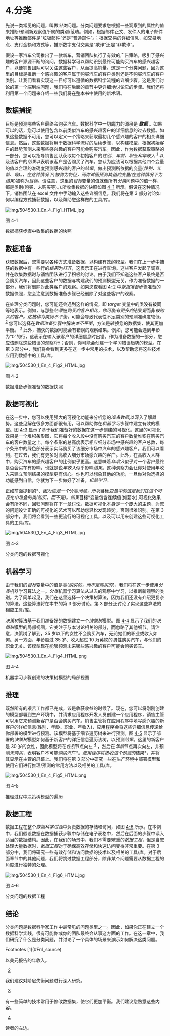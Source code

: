 # 4.分类

先说一类常见的问题，叫做*分类*问题。分类问题要求您根据一些观察到的属性的值来推断/预测新观察值所属的类别/范畴。例如，根据邮件正文、发件人的电子邮件地址等推断邮件是“垃圾邮件”还是“普通邮件”。；根据交易的详细信息，如交易地点、支付金额和方式等，推断数字支付交易是“欺诈”还是“非欺诈”。

假设一家汽车公司推出了一款新车，营销团队执行了有效的广告策略，吸引了感兴趣的客户源源不断的询问。数据科学可以帮助识别最终可能购买汽车的感兴趣客户，以便销售团队可以关注这些客户，从而提高销量。这是一个分类问题，因为这里的目标是推断一个感兴趣的客户属于购买汽车的客户类别还是不购买汽车的客户类别。让我们看看实现这一目标可以遵循的数据科学流程的详细步骤。这是我们讨论的第一个端到端问题，我们将在后面的章节中更详细地讨论它的步骤。我们还将利用第一个问题来介绍一些我们将在整本书中使用的新术语。

## 数据捕捉

目标是预测哪些客户最终会购买汽车。数据科学中一切魔力的源泉是 ***数据*** 。如果可以的话，您可以使用包含以前类似汽车的感兴趣客户的详细信息的过去数据。如果这些数据不可用，您可以定义一个策略来获取最初几个感兴趣的客户的相关详细信息。然后，这些数据将用于数据科学流程的后续步骤，以构建模型，根据初始客户的趋势预测未来哪些感兴趣的客户可能会购买汽车。因此，作为数据获取策略的一部分，您可以指导销售团队获取每个初始客户的*性别、年龄、职业和年收入* <sup>[1](#Fn1)</sup> 以及该客户的*结果*以表明该客户是否购买了汽车。您认为应该可以根据其他四个变量的值以合理的准确度预测感兴趣的客户的*结果*。做出预测所依据的变量(*性别、年龄、*等)。，在这种情况下)被称为*特征，*而你试图预测其值的变量(在这种情况下为*结果*)被称为*目标*。请注意，这里的*目标*变量的值就像所有*分类*问题中的值一样，都是类别(购买、未购买等)。).所收集数据的快照如图 [4-1](#Fig1) 所示。假设在这种情况下，销售团队在 excel 文件中手动输入这些详细信息。我们将在第 3 部分讨论如何以编程方式捕获数据，以及帮助您这样做的工具/库。

![img/504530_1_En_4_Fig1_HTML.jpg](img/504530_1_En_4_Fig1_HTML.jpg)

图 4-1

数据捕获步骤中收集的数据的快照

## 数据准备

获取数据后，您需要以各种方式准备数据，以构建有效的模型。我们在上一步中捕获的数据中有一些行的*结果*为*打开*，这表示正在进行查询。这些客户发起了调查，并在收集数据时与销售团队进行了积极的讨论。由于我们不知道这些客户最终是否会购买汽车，因此这些客户的数据与构建我们的预测模型无关。作为准备数据的一部分，我们将删除对此类客户的观察。如果您查看图 [4-2](#Fig2) 中*数据准备*步骤准备的数据快照，您会注意到数据准备步骤已经删除了对这些客户的观察。

在处理分类问题时，您可能还会遇到这样的情况，即 *target* 变量中的类没有被同等地表示。例如，与那些*结果*被*购买的客户相比，你可能有更多的*结果*是*而非*被购买的客户。*这被称为*类别不平衡*，可能会导致代表性不足类别的预测准确度较低。 <sup>[2](#Fn2)</sup> 您可以选择在*数据准备*步骤中解决*类不平衡*，方法是转换您的数据集，使其更加平衡。 <sup>[3](#Fn3)</sup> 此外，捕获的数据可能会有错误的观察结果。例如，您可能会遇到年龄为“0”的行，这表示在输入该客户的详细信息时出错。作为准备数据的一部分，您应该删除这些错误的观察/行；否则，你可能会创建一个学习错误趋势的模型。在第 3 部分中，我们将会看到更多在这一步中常用的技术，以及帮助您将这些技术应用到数据中的工具/库。

![img/504530_1_En_4_Fig2_HTML.jpg](img/504530_1_En_4_Fig2_HTML.jpg)

图 4-2

数据准备步骤准备的数据快照

## 数据可视化

在这一步中，您可以使用强大的可视化功能来分析您的*准备数据*,以深入了解趋势。这些见解在很多方面都很有用，可以帮助你在*机器学习*步骤中建立有效的模型。图 [4-3](#Fig3) 显示了基于我们准备好的数据在这一步创建的可视化。这里的可视化效果是一个堆积条形图，它将每个收入段中没有购买汽车的客户数量堆积在购买汽车的客户数量之上。每个条形的总高度表示相应细分市场中感兴趣的客户总数，每个条形中的绿色部分表示实际购买了该细分市场中汽车的感兴趣客户。我们可以看到，在过去，我们有更多对高收入细分市场感兴趣的客户。此外，在高收入人群中，购买汽车的感兴趣客户的比例似乎更高。这意味着*年收入*似乎对一个客户最终是否会买车有影响，也就是说*年收入*似乎影响*结果*。这种洞察力会让你对使用年收入来建立预测结果的模型更有信心。你也可以想象其他的功能，一旦你对你选择的功能感到自信，你就为下一步做好了准备，*机器学习。*

正如前面提到的*、*因为这是一个*分类*问题，所以*目标*变量中的值是我们在这个可视化中堆叠的类(*购买，而不是*)。如果*目标*变量包含连续值(如薪水),可视化效果会有所不同，回归问题将在下一章讨论。数据可视化本身是一个庞大的主题，为您的问题设计正确的可视化的艺术可以帮助您轻松发现趋势，否则很难识别。在第 3 部分中，我们将会看到一些更流行的可视化工具，以及可以用来创建这些可视化工具的工具/库。

![img/504530_1_En_4_Fig3_HTML.jpg](img/504530_1_En_4_Fig3_HTML.jpg)

图 4-3

分类问题的数据可视化

## 机器学习

由于我们的*目标*变量中的值是类(*购买的，而不是购买的*)，我们将在这一步使用*分类*机器学习算法之一。*分类*机器学习算法从过去的观察中学习，以推断新观察的类别。为了简单起见，我们在这里选择一个决策树算法，因为我们还没有介绍更复杂的算法，这些算法将在本书的第 3 部分讨论。第 3 部分还讨论了实现这些算法的相应工具/库。

*决策树*算法基于我们准备好的数据建立一个*决策树*模型。图 [4-4](#Fig4) 显示了我们的*决策树*模型的局部视图，它关注于与本讨论相关的部分，而忽略了其他细节。请注意，决策树了解到，35 岁以下的女性不会购买汽车，无论她们的职业或收入如何。另一方面，年龄超过 35 岁、收入超过 10 万英镑的男性购买汽车，与他们的职业无关。该模型现在能够预测未来哪些感兴趣的客户可能会购买该车。

![img/504530_1_En_4_Fig4_HTML.png](img/504530_1_En_4_Fig4_HTML.png)

图 4-4

机器学习步骤创建的决策树模型的局部视图

## 推理

既然所有的艰苦工作都已完成，该是收获收益的时候了。现在，您可以将刚刚创建的模型部署到生产环境中，并请求应用程序开发人员创建一个应用程序，销售主管可以用它来预测新客户是否会购买汽车。销售主管将在应用程序中填写感兴趣的新客户的详细信息(性别、年龄、职业、年收入)，应用程序会将这些详细信息传递给你部署的模型进行预测。该模型将基于细节遍历树来进行预测。图 [4-5](#Fig5) 显示了部署的*决策树*模型如何基于新客户的详细信息遍历该树，以预测*结果*。这里的新客户是 30 岁的女性，因此模型将在*性别*节点向左 <sup>[4](#Fn4)</sup> ，然后在*年龄*节点再次向左，并预测*未购买*，表明客户不可能购买汽车*。*应用程序将接收这个预测的*结果*，并将其显示在主管的屏幕上。我们将在第 3 部分中研究一些在生产环境中部署模型和使用它们进行推理/预测的常用方法以及相关的工具/库。

![img/504530_1_En_4_Fig5_HTML.png](img/504530_1_En_4_Fig5_HTML.png)

图 4-5

推理过程中决策树模型的遍历

## 数据工程

数据工程在整个*数据科学过程*中负责数据的存储和访问，如图 [4-6](#Fig6) 所示。在本例中，我们假设数据在数据捕获步骤中存储在电子表格中，然后在后面的步骤中读入适当的数据结构。因此，在我们的场景中，我们不需要繁重的*数据工程*，但是当您处理大量数据时，*数据工程*对于确保高效存储和快速访问变得非常重要。在第 3 部分中，我们将研究一些有效存储和访问数据的技术以及相关的工具/库。对于后面章节中的其他问题，我们将跳过数据工程部分，除非某个问题需要从数据工程的角度进行独特的处理。

![img/504530_1_En_4_Fig6_HTML.jpg](img/504530_1_En_4_Fig6_HTML.jpg)

图 4-6

分类问题的数据工程

## 结论

分类问题是数据科学家工作中最常见的问题类型之一。因此，如果你正在建立一个数据科学实践，很有可能你或你的团队最终会从事这方面的工作。在这一章中，我们研究了什么是分类问题，并讨论了一个具体的场景来演示如何解决这类问题。

<aside aria-label="Footnotes" class="FootnoteSection" epub:type="footnotes">Footnotes [1](#Fn1_source)

以美元报告的年收入。

  [2](#Fn2_source)

我们建议对阶层失衡问题进行深入研究。

  [3](#Fn3_source)

有一些简单的技术常用于修改数据集，使它们更加平衡。我们建议您熟悉这些内容。

  [4](#Fn4_source)

读者的左边。

 </aside>